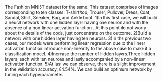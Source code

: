 The Fashion MNIST dataset for the same. This dataset comprises of images corresponding to ten classes: T-shirt/top, Trouser, Pullover, Dress, Coat, Sandal, Shirt, Sneaker, Bag, and Ankle boot. 1)In this first case, we will build a neural network with one hidden layer having one neuron and with the absence of a non-linear activation function . At this point do not worry about the details of the code, just concentrate on the outcome. 2)Build a network with one hidden layer having ten neurons. 3)In the previous two cases, our models were performing linear regression due to the linear activation function.introduce non-linearity to the above case to make it a classification model. 4)Increase the number of hidden layers.Three hidden layers, each with ten neurons and lastly accompanied by a non-linear activation function. 5)At last we can observe, there is a slight improvement in the validation accuracy, 84.54%. We can build an optimum network by tuning each hyperparameter.

